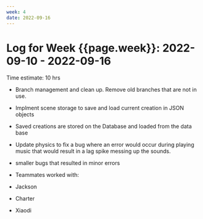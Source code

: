 ```yaml
---
week: 4
date: 2022-09-16
---
```

# Log for Week {{page.week}}: 2022-09-10 - 2022-09-16

Time estimate: 10 hrs

 - Branch management and clean up. Remove old branches that are not in use.
 - Implment scene storage to save and load current creation in JSON objects
 - Saved creations are stored on the Database and loaded from the data base
 - Update physics to fix a bug where an error would occur during playing music that would result in a lag spike messing up the sounds.
 - smaller bugs that resulted in minor errors
 
  

- Teammates worked with:
-   Jackson
-   Charter
-   Xiaodi
